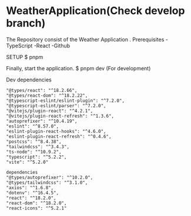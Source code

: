 # WeatherApplication(Check develop branch)
The Repository consist of the Weather Application  .
Prerequisites
-TypeScript
-React
-Github


SETUP
$ pnpm  

Finally, start the application.
$ pnpm dev (For development)


Dev dependencies 

    "@types/react": "^18.2.66",
    "@types/react-dom": "^18.2.22",
    "@typescript-eslint/eslint-plugin": "^7.2.0",
    "@typescript-eslint/parser": "^7.2.0",
    "@vitejs/plugin-react": "^4.2.1",
    "@vitejs/plugin-react-refresh": "^1.3.6",
    "autoprefixer": "^10.4.19",
    "eslint": "^8.57.0",
    "eslint-plugin-react-hooks": "^4.6.0",
    "eslint-plugin-react-refresh": "^0.4.6",
    "postcss": "^8.4.38",
    "tailwindcss": "^3.4.3",
    "ts-node": "^10.9.2",
    "typescript": "^5.2.2",
    "vite": "^5.2.0"

    dependencies
    "@types/autoprefixer": "^10.2.0",
    "@types/tailwindcss": "^3.1.0",
    "axios": "^1.6.8",
    "dotenv": "^16.4.5",
    "react": "^18.2.0",
    "react-dom": "^18.2.0",
    "react-icons": "^5.2.1"
